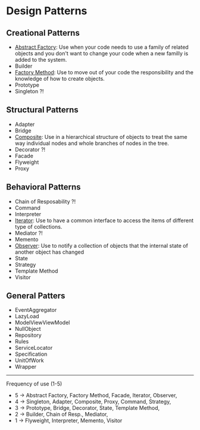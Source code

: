 # Design Patterns

## Creational Patterns

-   [Abstract Factory](https://github.com/osotorrio/designpatterns/tree/master/GangOfFour.Patterns/Creational/AbstractFactory): Use when your code needs to use a family of related objects and you don't want to change your code when a new familly is added to the system.
-   Builder
-   [Factory Method](https://github.com/osotorrio/designpatterns/tree/master/GangOfFour.Patterns/Creational/FactoryMethod): Use to move out of your code the responsibility and the knowledge of how to create objects.
-   Prototype
-   Singleton ?!

## Structural Patterns

-   Adapter
-   Bridge
-   [Composite](https://github.com/osotorrio/designpatterns/tree/master/GangOfFour.Patterns/Structural/Composite): Use in a hierarchical structure of objects to treat the same way individual nodes and whole branches of nodes in the tree.
-   Decorator ?!
-   Facade
-   Flyweight
-   Proxy

## Behavioral Patterns

-   Chain of Resposability ?!
-   Command
-   Interpreter
-   [Iterator](https://github.com/osotorrio/designpatterns/tree/master/GangOfFour.Patterns/Behavioral/Iterator): Use to have a common interface to access the items of different type of collections.
-   Mediator ?!
-   Memento
-   [Observer](https://github.com/osotorrio/designpatterns/tree/master/GangOfFour.Patterns/Behavioral/Observer): Use to notify a collection of objects that the internal state of another object has changed
-   State
-   Strategy
-   Template Method
-   Visitor

## General Patters

-   EventAggregator
-   LazyLoad
-   ModelViewViewModel
-   NullObject
-   Repository
-   Rules
-   ServiceLocator
-   Specification
-   UnitOfWork
-   Wrapper

---

Frequency of use (1-5)

-   5 -> Abstract Factory, Factory Method, Facade, Iterator, Observer,
-   4 -> Singleton, Adapter, Composite, Proxy, Command, Strategy,
-   3 -> Prototype, Bridge, Decorator, State, Template Method,
-   2 -> Builder, Chain of Resp., Mediator,
-   1 -> Flyweight, Interpreter, Memento, Visitor
